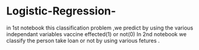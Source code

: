 # Logistic-Regression-
in 1st notebook  this classification problem ,we predict by using the various independant  variables vaccine effected(1) or not(0)
In 2nd  notebook we classify the person take loan or not by using various fetures .

